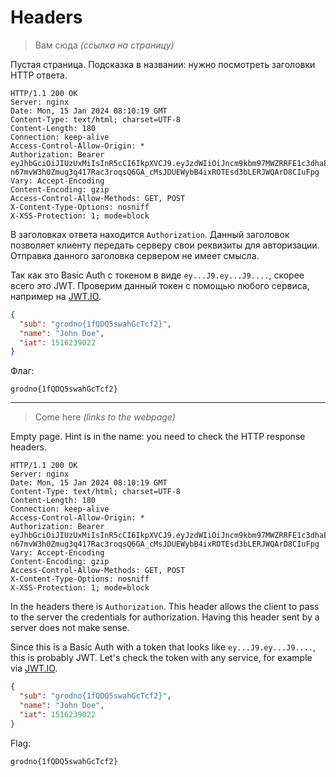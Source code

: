 # Headers

> Вам сюда *(ссылка на страницу)*

Пустая страница. Подсказка в названии: нужно посмотреть заголовки HTTP ответа.

```http
HTTP/1.1 200 OK
Server: nginx
Date: Mon, 15 Jan 2024 08:10:19 GMT
Content-Type: text/html; charset=UTF-8
Content-Length: 180
Connection: keep-alive
Access-Control-Allow-Origin: *
Authorization: Bearer eyJhbGciOiJIUzUxMiIsInR5cCI6IkpXVCJ9.eyJzdWIiOiJncm9kbm97MWZRRFE1c3dhaEdjVGNmMn0iLCJuYW1lIjoiSm9obiBEb2UiLCJpYXQiOjE1MTYyMzkwMjJ9.Prqxaq3rMHc1eOs7-n67mvW3h0Zmug3q417Rac3roqsQ6GA_cMsJDUEWybB4ixROTEsd3bLERJWQArD8CIuFpg
Vary: Accept-Encoding
Content-Encoding: gzip
Access-Control-Allow-Methods: GET, POST
X-Content-Type-Options: nosniff
X-XSS-Protection: 1; mode=block
```

В заголовках ответа находится `Authorization`. Данный заголовок позволяет клиенту передать серверу
свои реквизиты для авторизации. Отправка данного заголовка сервером не имеет смысла.

Так как это Basic Auth с токеном в виде `ey...J9.ey...J9....`, скорее всего это JWT. Проверим данный
токен с помощью любого сервиса, например на [JWT.IO](https://jwt.io/).

```json
{
  "sub": "grodno{1fQDQ5swahGcTcf2}",
  "name": "John Doe",
  "iat": 1516239022
}
```

Флаг:

```plain
grodno{1fQDQ5swahGcTcf2}
```

---

> Come here *(links to the webpage)*

Empty page. Hint is in the name: you need to check the HTTP response headers.

```http
HTTP/1.1 200 OK
Server: nginx
Date: Mon, 15 Jan 2024 08:10:19 GMT
Content-Type: text/html; charset=UTF-8
Content-Length: 180
Connection: keep-alive
Access-Control-Allow-Origin: *
Authorization: Bearer eyJhbGciOiJIUzUxMiIsInR5cCI6IkpXVCJ9.eyJzdWIiOiJncm9kbm97MWZRRFE1c3dhaEdjVGNmMn0iLCJuYW1lIjoiSm9obiBEb2UiLCJpYXQiOjE1MTYyMzkwMjJ9.Prqxaq3rMHc1eOs7-n67mvW3h0Zmug3q417Rac3roqsQ6GA_cMsJDUEWybB4ixROTEsd3bLERJWQArD8CIuFpg
Vary: Accept-Encoding
Content-Encoding: gzip
Access-Control-Allow-Methods: GET, POST
X-Content-Type-Options: nosniff
X-XSS-Protection: 1; mode=block
```

In the headers there is `Authorization`. This header allows the client to pass to the server the
credentials for authorization. Having this header sent by a server does not make sense.

Since this is a Basic Auth with a token that looks like `ey...J9.ey...J9....`, this is probably JWT.
Let's check the token with any service, for example via [JWT.IO](https://jwt.io/).

```json
{
  "sub": "grodno{1fQDQ5swahGcTcf2}",
  "name": "John Doe",
  "iat": 1516239022
}
```

Flag:

```plain
grodno{1fQDQ5swahGcTcf2}
```
